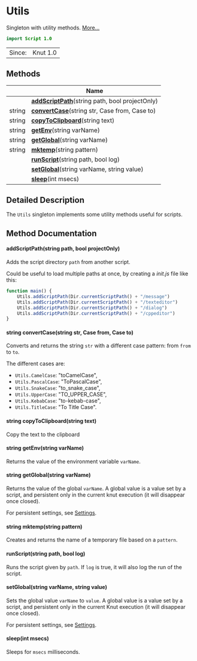 # Utils

Singleton with utility methods. [More...](#detailed-description)

```qml
import Script 1.0
```

<table>
<tr><td>Since:</td><td>Knut 1.0</td></tr>
</table>

## Methods

| | Name |
|-|-|
||**[addScriptPath](#addScriptPath)**(string path, bool projectOnly)|
|string |**[convertCase](#convertCase)**(string str, Case from, Case to)|
|string |**[copyToClipboard](#copyToClipboard)**(string text)|
|string |**[getEnv](#getEnv)**(string varName)|
|string |**[getGlobal](#getGlobal)**(string varName)|
|string |**[mktemp](#mktemp)**(string pattern)|
||**[runScript](#runScript)**(string path, bool log)|
||**[setGlobal](#setGlobal)**(string varName, string value)|
||**[sleep](#sleep)**(int msecs)|

## Detailed Description

The `Utils` singleton implements some utility methods useful for scripts.

## Method Documentation

#### <a name="addScriptPath"></a>**addScriptPath**(string path, bool projectOnly)

Adds the script directory `path` from another script.

Could be useful to load multiple paths at once, by creating a *init.js* file like this:

```js
function main() {
    Utils.addScriptPath(Dir.currentScriptPath() + "/message")
    Utils.addScriptPath(Dir.currentScriptPath() + "/texteditor")
    Utils.addScriptPath(Dir.currentScriptPath() + "/dialog")
    Utils.addScriptPath(Dir.currentScriptPath() + "/cppeditor")
}
```

#### <a name="convertCase"></a>string **convertCase**(string str, Case from, Case to)

Converts and returns the string `str` with a different case pattern: from `from` to `to`.

The different cases are:

- `Utils.CamelCase`: "toCamelCase",
- `Utils.PascalCase`: "ToPascalCase",
- `Utils.SnakeCase`: "to_snake_case",
- `Utils.UpperCase`: "TO_UPPER_CASE",
- `Utils.KebabCase`: "to-kebab-case",
- `Utils.TitleCase`: "To Title Case".

#### <a name="copyToClipboard"></a>string **copyToClipboard**(string text)

Copy the text to the clipboard

#### <a name="getEnv"></a>string **getEnv**(string varName)

Returns the value of the environment variable `varName`.

#### <a name="getGlobal"></a>string **getGlobal**(string varName)

Returns the value of the global `varName`. A global value is a value set by a script, and
persistent only in the current knut execution (it will disappear once closed).

For persistent settings, see [Settings](settings.md).

#### <a name="mktemp"></a>string **mktemp**(string pattern)

Creates and returns the name of a temporary file based on a `pattern`.

#### <a name="runScript"></a>**runScript**(string path, bool log)

Runs the script given by `path`. If `log` is true, it will also log the run of the script.

#### <a name="setGlobal"></a>**setGlobal**(string varName, string value)

Sets the global value `varName` to `value`. A global value is a value set by a script, and
persistent only in the current Knut execution (it will disappear once closed).

For persistent settings, see [Settings](settings.md).

#### <a name="sleep"></a>**sleep**(int msecs)

Sleeps for `msecs` milliseconds.
